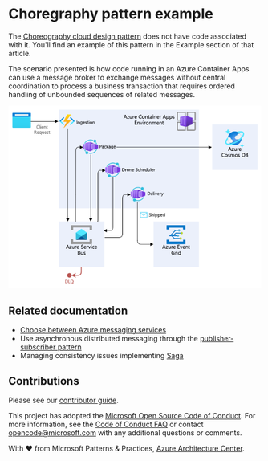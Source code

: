 # Choregraphy pattern example

The [Choreography cloud design pattern](https://learn.microsoft.com/azure/architecture/patterns/choreography) does not have code associated with it. You'll find an example of this pattern in the Example section of that article.

The scenario presented is how code running in an Azure Container Apps can use a message broker to exchange messages without central coordination to process a business transaction that requires ordered handling of unbounded sequences of related messages.

![Diagram of an event driven cloud native example workload implementing choreography pattern](./choreography-example.png)

## Related documentation

- [Choose between Azure messaging services](https://learn.microsoft.com/azure/service-bus-messaging/compare-messaging-services)
- Use asynchronous distributed messaging through the [publisher-subscriber pattern](https://learn.microsoft.com/azure/architecture/patterns/publisher-subscriber)
- Managing consistency issues implementing [Saga](https://learn.microsoft.com/azure/architecture/reference-architectures/saga/saga)

## Contributions

Please see our [contributor guide](../CONTRIBUTING.md).

This project has adopted the [Microsoft Open Source Code of Conduct](https://opensource.microsoft.com/codeofconduct/). For more information, see the [Code of Conduct FAQ](https://opensource.microsoft.com/codeofconduct/faq/) or contact <opencode@microsoft.com> with any additional questions or comments.

With :heart: from Microsoft Patterns & Practices, [Azure Architecture Center](https://aka.ms/architecture).
